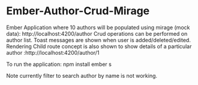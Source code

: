 # Ember-Author-Crud-Mirage
Ember Application where 10 authors will be populated using mirage (mock data): http://localhost:4200/author
Crud operations can be performed on author list.
Toast messages are shown when user is added/deleted/edited.
Rendering Child route concept is also shown to show details of a particular author :http://localhost:4200/author/1

To run the application:
npm install 
ember s 

Note currently filter to search author by name is not working.
